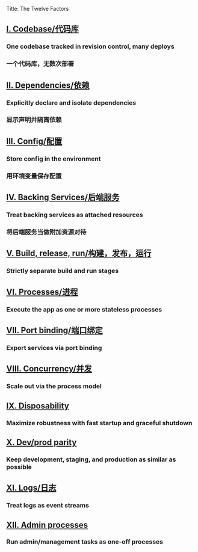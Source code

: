 Title: The Twelve Factors

## [I. Codebase/代码库][0]
### One codebase tracked in revision control, many deploys
### 一个代码库，无数次部署

## [II. Dependencies/依赖][1]
### Explicitly declare and isolate dependencies
### 显示声明并隔离依赖

## [III. Config/配置][2]
### Store config in the environment
### 用环境变量保存配置

## [IV. Backing Services/后端服务][3]
### Treat backing services as attached resources
### 将后端服务当做附加资源对待

## [V. Build, release, run/构建，发布，运行][4]
### Strictly separate build and run stages

## [VI. Processes/进程][5]
### Execute the app as one or more stateless processes

## [VII. Port binding/端口绑定][6]
### Export services via port binding

## [VIII. Concurrency/并发][7]
### Scale out via the process model

## [IX. Disposability][8]
### Maximize robustness with fast startup and graceful shutdown

## [X. Dev/prod parity][9]
### Keep development, staging, and production as similar as possible

## [XI. Logs/日志][10]
### Treat logs as event streams

## [XII. Admin processes][11]
### Run admin/management tasks as one-off processes

[0]: http://www.harmy.me/pages/codebase.html
[1]: http://www.harmy.me/pages/dependencies.html
[2]: http://www.harmy.me/pages/config.html
[3]: http://www.harmy.me/pages/backing-services.html
[4]: http://www.harmy.me/pages/build-release-run.html
[5]: http://www.harmy.me/pages/processes.html
[6]: http://www.harmy.me/pages/port-binding.html
[7]: http://www.harmy.me/pages/concurrency.html
[8]: http://www.harmy.me/pages/disposability
[9]: http://www.harmy.me/pages/devprod-parity.html
[10]: http://www.harmy.me/pages/logs.html
[11]: http://www.harmy.me/pages/admin-processes.html